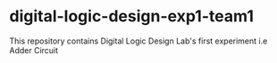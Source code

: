 # digital-logic-design-exp1-team1
This repository contains Digital Logic Design Lab's first experiment i.e Adder Circuit
